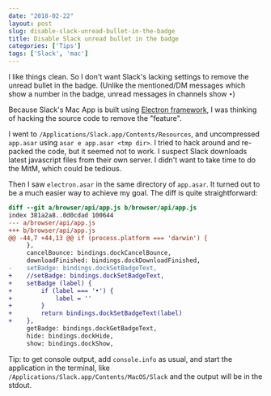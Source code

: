 ```yaml
---
date: "2018-02-22"
layout: post
slug: disable-slack-unread-bullet-in-the-badge
title: Disable Slack unread bullet in the badge
categories: ['Tips']
tags: ['Slack', 'mac']
---
```


I like things clean. So I don't want Slack's lacking settings to remove the
unread bullet in the badge. (Unlike the mentioned/DM messages which show a
number in the badge, unread messages in channels show `•`)

Because Slack's Mac App is built using [Electron
framework](https://electronjs.org), I was thinking of hacking the source code
to remove the "feature".

I went to `/Applications/Slack.app/Contents/Resources`, and uncompressed
`app.asar` using `asar e app.asar <tmp dir>`. I tried to hack around and
re-packed the code, but it seemed not to work. I suspect Slack downloads latest
javascript files from their own server. I didn't want to take time to do the
MitM, which could be tedious.

Then I saw `electron.asar` in the same directory of `app.asar`. It turned out
to be a much easier way to achieve my goal. The diff is quite straightforward:

```diff
diff --git a/browser/api/app.js b/browser/api/app.js
index 381a2a8..0d0cdad 100644
--- a/browser/api/app.js
+++ b/browser/api/app.js
@@ -44,7 +44,13 @@ if (process.platform === 'darwin') {
     },
     cancelBounce: bindings.dockCancelBounce,
     downloadFinished: bindings.dockDownloadFinished,
-    setBadge: bindings.dockSetBadgeText,
+    //setBadge: bindings.dockSetBadgeText,
+    setBadge (label) {
+        if (label === '•') {
+            label = ''
+        }
+        return bindings.dockSetBadgeText(label)
+    },
     getBadge: bindings.dockGetBadgeText,
     hide: bindings.dockHide,
     show: bindings.dockShow,
```

Tip: to get console output, add `console.info` as usual, and start the
application in the terminal, like
`/Applications/Slack.app/Contents/MacOS/Slack` and the output will be in the
stdout.
